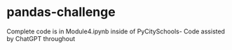 # pandas-challenge

Complete code is in Module4.ipynb inside of PyCitySchools- Code assisted by ChatGPT throughout
